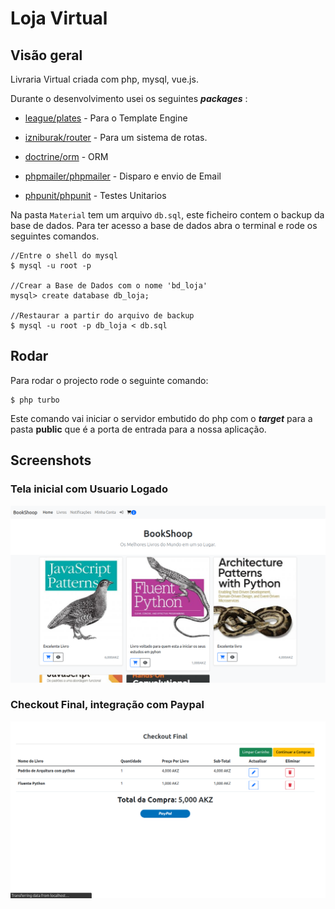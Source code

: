 # Loja Virtual

## Visão geral

Livraria Virtual criada com php, mysql, vue.js.

Durante o desenvolvimento usei os seguintes ***packages*** : 

 - [league/plates]() - Para o Template Engine
 - [izniburak/router]() - Para um sistema de rotas.
 - [doctrine/orm]() - ORM
 - [phpmailer/phpmailer]() -  Disparo e envio de Email

 - [phpunit/phpunit]() -  Testes Unitarios

Na pasta `Material` tem um arquivo `db.sql`, este ficheiro contem o backup da base de dados. Para ter acesso a base de dados abra o terminal e rode os seguintes comandos.
    
    //Entre o shell do mysql
    $ mysql -u root -p

    //Crear a Base de Dados com o nome 'bd_loja'
    mysql> create database db_loja;

    //Restaurar a partir do arquivo de backup
    $ mysql -u root -p db_loja < db.sql

## Rodar

Para rodar o projecto rode o seguinte comando: 

    $ php turbo

Este comando vai iniciar o servidor embutido do php com o ***target*** para a pasta **public** que é a porta de entrada para a nossa aplicação.

## Screenshots


### Tela inicial com Usuario Logado
![Tela do Home com usuario Logado](.Material/01.png)

### Checkout Final, integração com Paypal
![Tela do checkout Final](.Material/02.png)